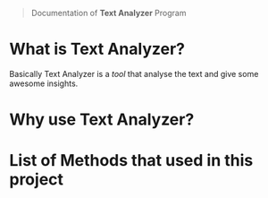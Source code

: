 > Documentation of **Text Analyzer** Program

# What is **Text Analyzer**?
Basically Text Analyzer is a *tool* that analyse the text and give some awesome insights.

# Why use Text Analyzer?

# List of Methods that used in this project

